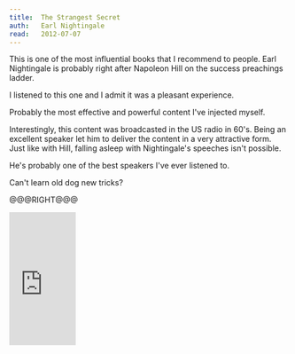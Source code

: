 ```yaml
---
title:	The Strangest Secret
auth:	Earl Nightingale 
read:	2012-07-07
---
```





This is one of the most influential books that I recommend to people.
Earl Nightingale is probably right after Napoleon Hill on the success
preachings ladder.

I listened to this one and I admit it was a pleasant experience.

Probably the most effective and powerful content I've injected myself.

Interestingly, this content was broadcasted in the US radio in 60's. Being
an excellent speaker let him to deliver the content in a very attractive
form. Just like with Hill, falling asleep with Nightingale's speeches isn't
possible.

He's probably one of the best speakers I've ever listened to.

Can't learn old dog new tricks? 

@@@RIGHT@@@

<iframe src="http://rcm.amazon.com/e/cm?lt1=_blank&bc1=FFFFFF&IS2=1&npa=1&bg1=FFFFFF&fc1=000000&lc1=FF0000&t=wojcadamkoszh-20&o=1&p=8&l=as4&m=amazon&f=ifr&ref=ss_til&asins=1300037695" style="width:120px;height:240px;" scrolling="no" marginwidth="0" marginheight="0" frameborder="0"></iframe>

